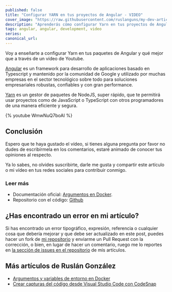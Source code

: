 ```yaml
---
published: false
title: "Configurar YARN en tus proyectos de Angular - VIDEO"
cover_image: "https://raw.githubusercontent.com/ruslanguns/my-dev-articles/master/blog-posts/configurar-yarn-en-tus-proyectos-de-angular/assets/cover_image.png"
description: "Aprenderás cómo configurar Yarn en tus proyectos de Angular"
tags: angular, angular, development, video
series:
canonical_url:
---
```


Voy a enseñarte a configurar Yarn en tus paquetes de Angular y qué mejor que a través de un vídeo de Youtube.

[Angular](https://angular.io) es un framework para desarrollo de aplicaciones basado en Typescript y mantenido por la comunidad de Google y utilizado por muchas empresas en el sector tecnológico sobre todo para soluciones empresariales robustas, confiables y con gran performance.

[Yarn](https://https://classic.yarnpkg.com/) es un gestor de paquetes de NodeJS, super rápido, que te permitirá usar proyectos como de JavaScript o TypeScript con otros programadores de una manera eficiente y segura.

{% youtube WmwNuQ7boAI %}

## Conclusión

Espero que te haya gustado el vídeo, si tienes alguna pregunta por favor no dudes de escribírmela en los comentarios, estaré animado de conocer tus opiniones al respecto.

Ya lo sabes, no olvides suscribirte, darle me gusta y compartir este artículo o mi vídeo en tus redes sociales para contribuir conmigo.

### Leer más

* Documentación oficial: [Argumentos en Docker][docker-docs-arg].
* Repositorio con el código: [Github][code-repo]

## ¿Has encontrado un error en mi artículo?

Si has encontrado un error tipográfico, expresión, referencia o cualquier cosa que debería mejorar y que debe ser actualizado en este post, puedes hacer un fork de [mi repositorio][repositorio] y enviarme un Pull Request con la corrección, o bien, en lugar de hacer un comentario, ruego me lo reportes en [la sección de issues en el repositorio][issues] de mis artículos.

## Más artículos de Ruslán González

* [Argumentos y variables de entorno en Docker](https://dev.to/ruslangonzalez/argumentos-y-variables-de-entorno-en-docker-j9o)
* [Crear capturas del código desde Visual Studio Code con CodeSnap](https://dev.to/ruslangonzalez/crear-capturas-del-codigo-desde-visual-studio-code-con-codesnap-13hb)


<!-- TAGGED LINKS -->
[alpine_images]: https://hub.docker.com/_/alpine
[docker-compose-variables]: https://docs.docker.com/compose/environment-variables/
[docker-docs-arg]: https://docs.docker.com/engine/reference/builder/#arg
[docker-hub-mysql]: https://hub.docker.com/_/mysql
[wiki-env]: https://en.wikipedia.org/wiki/Environment_variable
[wiki-arg]: https://es.wikipedia.org/wiki/Argumento_(inform%C3%A1tica)
<!-- images -->
[docker2]: https://raw.githubusercontent.com/ruslanguns/my-dev-articles/master/blog-posts/docker-arg-y-variables-de-entorno/assets/docker2.jpg "Imagen de consola de docker"
<!-- Repositorio -->
[issues]: https://github.com/ruslanguns/my-dev-articles/issues
[repositorio]: https://github.com/ruslanguns/my-dev-articles
[code-repo]: https://github.com/ruslanguns/online-resources/tree/master/articles/docker-arg-y-variables-de-entorno

